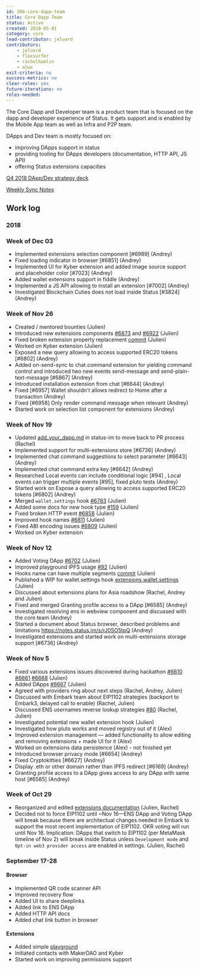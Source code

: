 ```yaml
---
id: 306-core-dapp-team
title: Core Dapp Team
status: Active
created: 2018-05-01
category: core
lead-contributor: jeluard
contributors:
    - jeluard
    - flexsurfer
    - rachelhamlin
    - alwx
exit-criteria: no
success-metrics: no
clear-roles: yes
future-iterations: no
roles-needed:
---
```


The Core Dapp and Developer team is a product team that is focused on the dapp and developer experience of Status. It gets support and is enabled by the Mobile App team as well as Infra and P2P team.

DApps and Dev team is mostly focused on:

* improving DApps support in status
* providing tooling for DApps developers (documentation, HTTP API, JS API)
* offering Status extensions capacities

[Q4 2018 DApp/Dev strategy deck](https://docs.google.com/presentation/d/14FFmXzBh50jXxhZplVfSzR46jRKJBt74WpJtCv8mRas/edit#slide=id.g4235117b70_0_0)

[Weekly Sync Notes](https://docs.google.com/document/d/1S86RWNxLT-VV_xIJ02-NOHXnODVl-M33aDVyoiAEhdc/edit?usp=sharing)

## Work log

### 2018

### Week of Dec 03

* Implemented extensions selection component [#6989] (Andrey)
* Fixed loading indicator in browser [#6851] (Andrey)
* Implemented UI for Kyber extension and added image source support and placeholder color [#7023] (Andrey)
* Added wallet extensions support in fiddle (Andrey)
* Implemented a JS API allowing to install an extension [#7002] (Andrey)
* Investigated Blockchain Cuties does not load inside Status [#3824] (Andrey)

### Week of Nov 26

* Created / mentored bounties (Julien)
* Introduced new extensions components [#6873](https://github.com/status-im/status-react/pull/6873) and [#6922](https://github.com/status-im/status-react/pull/6922) (Julien)
* Fixed broken extension property replacement [commit](https://github.com/status-im/pluto/commit/24daf56d46a8fd67ab3abc205955652943d54119) (Julien)
* Worked on Kyber extension (Julien)
* Exposed a new query allowing to access supported ERC20 tokens [#6802] (Andrey)
* Added on-send-sync to chat.command extension for yielding command control and introduced two new events send-message and send-plain-text-message [#6867] (Andrey)
* Introduced installation extension from chat [#6644] (Andrey)
* Fixed [#6957] Wallet shouldn't allows redirect to Home after a transaction (Andrey)
* Fixed [#6958] Only render command message when relevant (Andrey)
* Started work on selection list component for extensions (Andrey)

### Week of Nov 19
* Updated [add_your_dapp.md](https://github.com/status-im/status.im/blob/develop/source/developer_tools/add_your_dapp.md) in status-im to move back to PR process (Rachel)
* Implemented support for multi-extensions store [#6736] (Andrey)
* Implemented chat command suggestions to select parameter [#6643] (Andrey)
* Implemented chat command extra key [#6642] (Andrey)
* Researched Local events can include conditional logic [#94] , Local events can trigger multiple events [#95], fixed pluto tests (Andrey)
* Started work on Expose a query allowing to access supported ERC20 tokens [#6802] (Andrey)
* Merged `wallet.settings` hook [#6783](https://github.com/status-im/status-react/pull/6783) (Julien)
* Added some docs for new hook type [#159](https://github.com/status-im/status.im/pull/159) (Julien)
* Fixed broken HTTP event [#6858](https://github.com/status-im/status-react/pull/6858) (Julien)
* Improved hook names [#6811](https://github.com/status-im/status-react/pull/6811) (Julien)
* Fixed ABI encoding issues [#6809](https://github.com/status-im/status-react/pull/6809) (Julien)
* Worked on Kyber extension
 
### Week of Nov 12

* Added Voting DApp [#6702](https://github.com/status-im/status-react/pull/6702) (Julien)
* Improved playground IPFS usage [#92](https://github.com/status-im/pluto/issues/92) (Julien)
* Hooks name can have multiple segments [commit](https://github.com/status-im/pluto/commit/71db93d02862822e073e6561928777d5a7883397) (Julien)
* Published a WIP for wallet.settings hook [extensions.wallet.settings](https://github.com/status-im/status-react/tree/extensions.wallet.settings) (Julien)
* Discussed about extensions plans for Asia roadshow (Rachel, Andrey and Julien)
* Fixed and merged Granting profile access to a DApp [#6585] (Andrey)
* Investigated resolving ens in webview component and discussed with the core team (Andrey)
* Started a document about Status browser, described problems and limitations https://notes.status.im/s/rJ0SO5tpQ (Andrey)
* Investigated extensions and started work on multi-extensions storage support [#6736] (Andrey)

### Week of Nov 5

* Fixed various extensions issues discovered during hackathon [#6610](https://github.com/status-im/status-react/pull/6610) [#6661](https://github.com/status-im/status-react/pull/6661) [#6668](https://github.com/status-im/status-react/pull/6668) (Julien)
* Added DApps [#6667](https://github.com/status-im/status-react/pull/6667) (Julien)
* Agreed with providers ring about next steps (Rachel, Andrey, Julien)
* Discussed with Embark team about EIP1102 strategies (backport to Embark3, delayed call to enable) (Rachel, Julien)
* Discussed ENS usernames reverse lookup strategies [#80](https://github.com/status-im/ens-usernames/issues/80) (Rachel, Julien)
* Investigated potential new wallet extension hook (Julien)
* Investigated how pluto works and moved registry out of it (Alex)
* Improved extension management — added functionality to allow editing and removing extensions + made UI for it (Alex)
* Worked on extensions data persistence (Alex) - not finished yet
* Introduced browser privacy mode [#6654] (Andrey)
* Fixed Cryptokitties [#6627] (Andrey)
* Display .eth or other domain rather than IPFS redirect [#6169] (Andrey)
* Granting profile access to a DApp gives access to any DApp with same host [#6585] (Andrey)

### Week of Oct 29

* Reorganized and edited [extensions documentation](https://github.com/status-im/status.im/tree/develop/source/extensions) (Julien, Rachel)
* Decided not to force EIP1102 until ~Nov 16—ENS DApp and Voting DApp will break because there are architectual changes needed in Embark to support the most recent implementation of EIP1102. OKR voting will run until Nov 16. Implication: DApps that switch to EIP1102 (per MetaMask timeline of Nov 2) will break inside Status unless `Development mode` and `Opt-in web3 provider access` are enabled in settings. (Julien, Rachel)

### September 17-28

#### Browser

* Implemented QR code scanner API
* Improved recovery flow
* Added UI to share deeplinks
* Added link to ENS DApp
* Added HTTP API docs
* Added chat link button in browser

#### Extensions

* Added simple [playground](https://status-im.github.io/pluto/try.html)
* Initiated contacts with MakerDAO and Kyber
* Started work on improving permissions support
